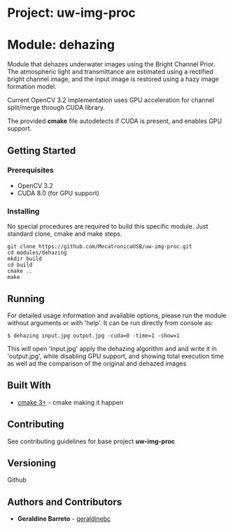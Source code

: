 # Project: uw-img-proc
# Module: dehazing

Module that dehazes underwater images using the Bright Channel Prior. The atmospheric light and transmittance are estimated using a rectified bright channel image, and the input image is restored using a hazy image formation model.

Current OpenCV 3.2 implementation uses GPU acceleration for channel split/merge through CUDA library.

The provided **cmake** file autodetects if CUDA is present, and enables GPU support.

## Getting Started

### Prerequisites

* OpenCV 3.2
* CUDA 8.0 (for GPU support)

### Installing

No special procedures are required to build this specific module. Just standard clone, cmake and make steps.

```
git clone https://github.com/MecatronicaUSB/uw-img-proc.git
cd modules/dehazing
mkdir build
cd build
cmake ..
make
```

## Running 

For detailed usage information and available options, please run the module without arguments or with 'help'. It can be run directly from console as:

```
$ dehazing input.jpg output.jpg -cuda=0 -time=1	-show=1
```
This will open 'input.jpg' apply the dehazing algorithm and and write it in 'output.jpg', while disabling GPU support, and showing total execution time as well ad the comparison of the original and dehazed images

## Built With
* [cmake 3+](https://cmake.org/) - cmake making it happen

## Contributing

See contributing guidelines for base project **uw-img-proc**

## Versioning

Github

## Authors and Contributors

* **Geraldine Barreto** - [geraldinebc](https://github.com/geraldinebc)